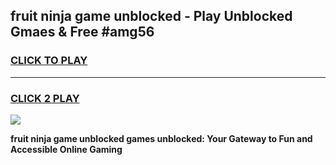 
## fruit ninja game unblocked - Play Unblocked Gmaes & Free #amg56
<h3>
<a href="https://news.freeplayer.one?title=fruit_ninja_game_unblocked&ref=03M">CLICK TO PLAY</a></h3>
<hr>

<h3>
<a href="https://news.freeplayer.one?title=fruit_ninja_game_unblocked&ref=03M">CLICK 2 PLAY</a>
  
</h3>

<a href="https://news.freeplayer.one?title=fruit_ninja_game_unblocked&ref=03M"><img src="https://clearcache.store/games.png"></a>


**fruit ninja game unblocked games unblocked: Your Gateway to Fun and Accessible Online Gaming**
